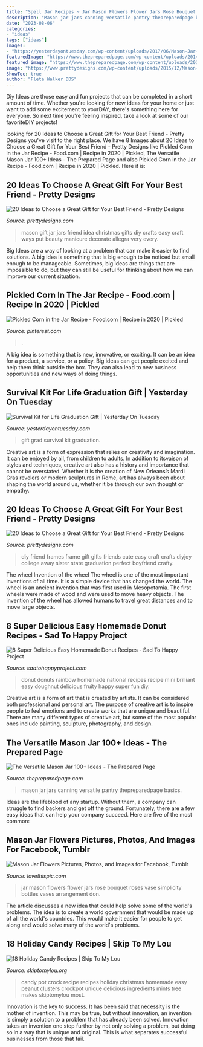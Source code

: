 ```yaml
---
title: "Spell Jar Recipes ~ Jar Mason Flowers Flower Jars Rose Bouquet Roses Vase Simplicity Bottles Vases Arrangement Don"
description: "Mason jar jars canning versatile pantry thepreparedpage basics"
date: "2023-08-06"
categories:
- "ideas"
tags: ["ideas"]
images:
- "https://yesterdayontuesday.com/wp-content/uploads/2017/06/Mason-Jar-Grad-Gift.jpg"
featuredImage: "https://www.thepreparedpage.com/wp-content/uploads/2014/09/mypantryshelf-1024x7682.jpg"
featured_image: "https://www.thepreparedpage.com/wp-content/uploads/2014/09/mypantryshelf-1024x7682.jpg"
image: "https://www.prettydesigns.com/wp-content/uploads/2015/12/Mason-Jar-Gift-Idea.jpg"
ShowToc: true
author: "Fleta Walker DDS"
---
```



Diy Ideas are those easy and fun projects that can be completed in a short amount of time. Whether you're looking for new ideas for your home or just want to add some excitement to yourDAY, there's something here for everyone. So next time you're feeling inspired, take a look at some of our favoriteDIY projects!

	

		
looking for 20 Ideas to Choose a Great Gift for Your Best Friend - Pretty Designs you've visit to the right place. We have 8 Images about 20 Ideas to Choose a Great Gift for Your Best Friend - Pretty Designs like Pickled Corn in the Jar Recipe - Food.com | Recipe in 2020 | Pickled, The Versatile Mason Jar 100+ Ideas - The Prepared Page and also Pickled Corn in the Jar Recipe - Food.com | Recipe in 2020 | Pickled. Here it is:
		
    
## 20 Ideas To Choose A Great Gift For Your Best Friend - Pretty Designs

<img loading=lazy src="https://www.prettydesigns.com/wp-content/uploads/2015/12/Mason-Jar-Gift-Idea.jpg" onerror="this.onerror=null;this.src='https://tse4.mm.bing.net/th?id=OIP.aQ3uVikg0HV6VmBC5lr7PwHaLA&amp;pid=15.1';" alt="20 Ideas to Choose a Great Gift for Your Best Friend - Pretty Designs">

_Source: prettydesigns.com_

>mason gift jar jars friend idea christmas gifts diy crafts easy craft ways put beauty manicure decorate allegra very every. 

	

Big Ideas are a way of looking at a problem that can make it easier to find solutions. A big idea is something that is big enough to be noticed but small enough to be manageable. Sometimes, big ideas are things that are impossible to do, but they can still be useful for thinking about how we can improve our current situation.

    
## Pickled Corn In The Jar Recipe - Food.com | Recipe In 2020 | Pickled

<img loading=lazy src="https://i.pinimg.com/736x/f7/b1/1b/f7b11b5296d15cefac4cf9aa767c61df.jpg" onerror="this.onerror=null;this.src='https://tse3.mm.bing.net/th?id=OIP.te5pJxaFGF_ISr7P_F_1KAHaNK&amp;pid=15.1';" alt="Pickled Corn in the Jar Recipe - Food.com | Recipe in 2020 | Pickled">

_Source: pinterest.com_

>. 

	

A big idea is something that is new, innovative, or exciting. It can be an idea for a product, a service, or a policy. Big ideas can get people excited and help them think outside the box. They can also lead to new business opportunities and new ways of doing things.

    
## Survival Kit For Life Graduation Gift | Yesterday On Tuesday

<img loading=lazy src="https://yesterdayontuesday.com/wp-content/uploads/2017/06/Mason-Jar-Grad-Gift.jpg" onerror="this.onerror=null;this.src='https://tse4.mm.bing.net/th?id=OIP.czEO0_I3WBtDUqOVUYRf1wHaLH&amp;pid=15.1';" alt="Survival Kit for Life Graduation Gift | Yesterday On Tuesday">

_Source: yesterdayontuesday.com_

>gift grad survival kit graduation. 

	

Creative art is a form of expression that relies on creativity and imagination. It can be enjoyed by all, from children to adults. In addition to itsvaison of styles and techniques, creative art also has a history and importance that cannot be overstated. Whether it is the creation of New Orleans’s Mardi Gras revelers or modern sculptures in Rome, art has always been about shaping the world around us, whether it be through our own thought or empathy.

    
## 20 Ideas To Choose A Great Gift For Your Best Friend - Pretty Designs

<img loading=lazy src="http://www.prettydesigns.com/wp-content/uploads/2015/12/DIY-Picture-Frames.jpg" onerror="this.onerror=null;this.src='https://tse3.mm.bing.net/th?id=OIP.Y_iMEpXmTRTZT7sZVQn8KQHaJ6&amp;pid=15.1';" alt="20 Ideas to Choose a Great Gift for Your Best Friend - Pretty Designs">

_Source: prettydesigns.com_

>diy friend frames frame gift gifts friends cute easy craft crafts diyjoy college away sister state graduation perfect boyfriend crafty. 

	

The wheel
Invention of the wheel
The wheel is one of the most important inventions of all time. It is a simple device that has changed the world. The wheel is an ancient invention that was first used in Mesopotamia. The first wheels were made of wood and were used to move heavy objects. The invention of the wheel has allowed humans to travel great distances and to move large objects.

    
## 8 Super Delicious Easy Homemade Donut Recipes - Sad To Happy Project

<img loading=lazy src="https://sadtohappyproject.com/wp-content/uploads/2016/05/homemade_donut_recipes_2.jpg" onerror="this.onerror=null;this.src='https://tse2.mm.bing.net/th?id=OIP.jr4ZR8J5Tme2wUgAA9U01gHaLI&amp;pid=15.1';" alt="8 Super Delicious Easy Homemade Donut Recipes - Sad To Happy Project">

_Source: sadtohappyproject.com_

>donut donuts rainbow homemade national recipes recipe mini brilliant easy doughnut delicious fruity happy super fun diy. 

	

Creative art is a form of art that is created by artists. It can be considered both professional and personal art. The purpose of creative art is to inspire people to feel emotions and to create works that are unique and beautiful. There are many different types of creative art, but some of the most popular ones include painting, sculpture, photography, and design.

    
## The Versatile Mason Jar 100+ Ideas - The Prepared Page

<img loading=lazy src="https://www.thepreparedpage.com/wp-content/uploads/2014/09/mypantryshelf-1024x7682.jpg" onerror="this.onerror=null;this.src='https://tse3.mm.bing.net/th?id=OIP.kOWkTYh7uwY-xRO-mUr7GgHaFj&amp;pid=15.1';" alt="The Versatile Mason Jar 100+ Ideas - The Prepared Page">

_Source: thepreparedpage.com_

>mason jar jars canning versatile pantry thepreparedpage basics. 

	

Ideas are the lifeblood of any startup. Without them, a company can struggle to find backers and get off the ground. Fortunately, there are a few easy ideas that can help your company succeed. Here are five of the most common: 

    
## Mason Jar Flowers Pictures, Photos, And Images For Facebook, Tumblr

<img loading=lazy src="http://www.lovethispic.com/uploaded_images/94465-Mason-Jar-Flowers.jpg" onerror="this.onerror=null;this.src='https://tse1.mm.bing.net/th?id=OIP.lTcboj1_XkiueU6vd81tQwHaLH&amp;pid=15.1';" alt="Mason Jar Flowers Pictures, Photos, and Images for Facebook, Tumblr">

_Source: lovethispic.com_

>jar mason flowers flower jars rose bouquet roses vase simplicity bottles vases arrangement don. 

	

The article discusses a new idea that could help solve some of the world's problems. The idea is to create a world government that would be made up of all the world's countries. This would make it easier for people to get along and would solve many of the world's problems.

    
## 18 Holiday Candy Recipes | Skip To My Lou

<img loading=lazy src="http://www.skiptomylou.org/wp-content/uploads/2015/12/crock-pot-candy-2.jpg" onerror="this.onerror=null;this.src='https://tse2.mm.bing.net/th?id=OIP.sqW-3WO_mD4pDMORSBh_OAHaKL&amp;pid=15.1';" alt="18 Holiday Candy Recipes | Skip To My Lou">

_Source: skiptomylou.org_

>candy pot crock recipe recipes holiday christmas homemade easy peanut clusters crockpot unique delicious ingredients mints tree makes skiptomylou most. 

	

Innovation is the key to success. It has been said that necessity is the mother of invention. This may be true, but without innovation, an invention is simply a solution to a problem that has already been solved. Innovation takes an invention one step further by not only solving a problem, but doing so in a way that is unique and original. This is what separates successful businesses from those that fail.


